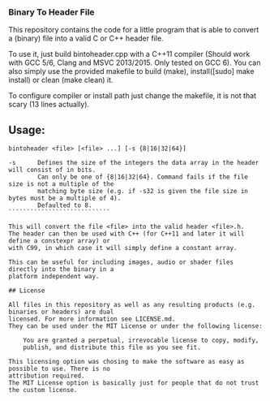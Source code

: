 ### Binary To Header File

This repository contains the code for a little program that is able to convert a (binary) file
into a valid C or C++ header file.

To use it, just build bintoheader.cpp with a C++11 compiler (Should work with GCC 5/6, Clang and
MSVC 2013/2015. Only tested on GCC 6). You can also simply use the provided makefile to
build (make), install([sudo] make install) or clean (make clean) it.

To configure compiler or install path just change the makefile, it is not that scary (13 lines
actually).

## Usage:

``````````````````````````````
bintoheader <file> [<file> ...] [-s {8|16|32|64}]

-s		Defines the size of the integers the data array in the header will consist of in bits.
		Can only be one of {8|16|32|64}. Command fails if the file size is not a multiple of the
		matching byte size (e.g. if -s32 is given the file size in bytes must be a multiple of 4).
		Defaulted to 8.
````````````````````````````

This will convert the file <file> into the valid header <file>.h.
The header can then be used with C++ (for C++11 and later it will define a constexpr array) or
with C99, in which case it will simply define a constant array.

This can be useful for including images, audio or shader files directly into the binary in a
platform independent way.

## License

All files in this repository as well as any resulting products (e.g. binaries or headers) are dual 
licensed. For more information see LICENSE.md. 
They can be used under the MIT License or under the following license:

	You are granted a perpetual, irrevocable license to copy, modify,
	publish, and distribute this file as you see fit.

This licensing option was chosing to make the software as easy as possible to use. There is no
attribution required.
The MIT License option is basically just for people that do not trust the custom license.
